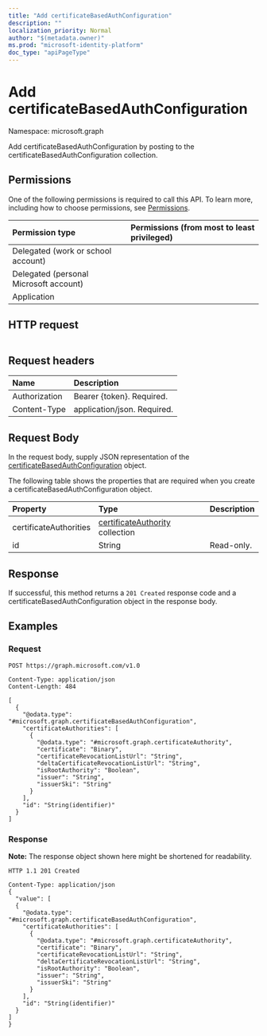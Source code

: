 ```yaml
---
title: "Add certificateBasedAuthConfiguration"
description: ""
localization_priority: Normal
author: "$(metadata.owner)"
ms.prod: "microsoft-identity-platform"
doc_type: "apiPageType"
---
```


# Add certificateBasedAuthConfiguration

Namespace: microsoft.graph

Add certificateBasedAuthConfiguration by posting to the certificateBasedAuthConfiguration collection.

## Permissions

One of the following permissions is required to call this API. To learn more, including how to choose permissions, see [Permissions](/graph/permissions-reference).

| Permission type                        | Permissions (from most to least privileged) |
| :------------------------------------- | :------------------------------------------ |
| Delegated (work or school account)     |                                             |
| Delegated (personal Microsoft account) |                                             |
| Application                            |                                             |

## HTTP request

<!-- {
  "blockType": "ignored"
}
-->

```http

```

## Request headers

| Name          | Description                 |
| :------------ | :-------------------------- |
| Authorization | Bearer {token}. Required.   |
| Content-Type  | application/json. Required. |

## Request Body

In the request body, supply JSON representation of the [certificateBasedAuthConfiguration](../resources/-certificatebasedauthconfiguration.md) object.

<!-- Actions and Functions -->

<!-- CRUD Methods -->

The following table shows the properties that are required when you create a certificateBasedAuthConfiguration object.

| Property               | Type                                                                    | Description |
| :--------------------- | :---------------------------------------------------------------------- | :---------- |
| certificateAuthorities | [certificateAuthority](../resources/certificateauthority.md) collection |             |
| id                     | String                                                                  | Read-only.  |

## Response

If successful, this method returns a `201 Created` response code and a certificateBasedAuthConfiguration object in the response body.

## Examples

### Request

<!-- {
  "blockType": "request",
  "name": "add_certificatebasedauthconfiguration"
}
-->

```http
POST https://graph.microsoft.com/v1.0

Content-Type: application/json
Content-Length: 484

[
  {
    "@odata.type": "#microsoft.graph.certificateBasedAuthConfiguration",
    "certificateAuthorities": [
      {
        "@odata.type": "#microsoft.graph.certificateAuthority",
        "certificate": "Binary",
        "certificateRevocationListUrl": "String",
        "deltaCertificateRevocationListUrl": "String",
        "isRootAuthority": "Boolean",
        "issuer": "String",
        "issuerSki": "String"
      }
    ],
    "id": "String(identifier)"
  }
]

```

### Response

**Note:** The response object shown here might be shortened for readability.

<!-- {
  "blockType": "response",
  "truncated": true,
  "@odata.type": "$(this.ReturnTypeFullName)"
}
-->

```http
HTTP 1.1 201 Created

Content-Type: application/json
{
  "value": [
  {
    "@odata.type": "#microsoft.graph.certificateBasedAuthConfiguration",
    "certificateAuthorities": [
      {
        "@odata.type": "#microsoft.graph.certificateAuthority",
        "certificate": "Binary",
        "certificateRevocationListUrl": "String",
        "deltaCertificateRevocationListUrl": "String",
        "isRootAuthority": "Boolean",
        "issuer": "String",
        "issuerSki": "String"
      }
    ],
    "id": "String(identifier)"
  }
]
}

```
